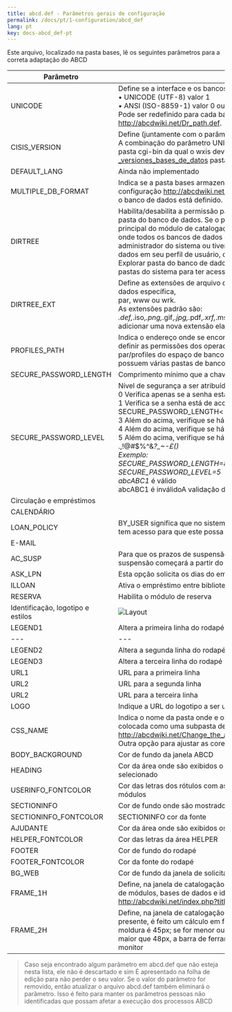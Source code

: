 ```yaml
---
title: abcd.def - Parâmetros gerais de configuração
permalink: /docs/pt/1-configuration/abcd_def
lang: pt
key: docs-abcd_def-pt
---
```


Este arquivo, localizado na pasta bases, lê os seguintes parâmetros para a correta adaptação do ABCD


|Parâmetro|Função|
|-|-|
|UNICODE|Define se a interface e os bancos de dados são definidos usando o conjunto de caracteres <br>• UNICODE (UTF-8) valor 1 <br>• ANSI (ISO-8859-1) valor 0 ou omitido<br> Pode ser redefinido para cada banco de dados através do arquivo de configuração http://abcdwiki.net/Dr_path.def.|
|CISIS_VERSION|Define (juntamente com o parâmetro UNICODE) a versão do Cisis a ser usada para gerenciar o banco de dados. A combinação do parâmetro UNICODE junto com o parâmetro CISIS_VERSION nomeará a subpasta dentro da pasta cgi-bin da qual o wxis deve ser chamado. [ver http://wiki.abcdonline.info/index.php?title=ABCD_-_versiones_bases_de_datos pasta cgi-bin]|
|DEFAULT_LANG|Ainda não implementado|
|MULTIPLE_DB_FORMAT|Indica se a pasta bases armazena bancos de dados de diferentes versões do cisis. Então, no arquivo de configuração http://abcdwiki.net/Dr_path.def de cada banco de dados, deve-se indicar sob qual versão do cisis o banco de dados está definido.|
|DIRTREE|Habilita/desabilita a permissão para navegar na pasta do banco de dados ativo ou nas pastas www, par e wrk da pasta do banco de dados. Se o parâmetro estiver habilitado e o usuário for o administrador do sistema, no menu principal do módulo de catalogação, em na seção Administração, existe uma opção que permite explorar a pasta onde todos os bancos de dados estão armazenados. Se o parâmetro estiver ativado e o usuário for o administrador do sistema ou tiver o parâmetro Explorar o diretório de bancos de dados ativado. bancos de dados em seu perfil de usuário, o menu correspondente aos utilitários do banco de dados apresenta as opções Explorar pasta do banco de dados para ter acesso aos arquivos do banco de dados selecionado, e Explorar pastas do sistema para ter acesso ao conteúdo das pastas par, wwww e wrk |
|DIRTREE_EXT|Define as extensões de arquivo que podem ser exibidas ao verificar a pasta "bases", uma pasta de banco de dados específica,<br> par, www ou wrk. <br>As extensões padrão são:<br>*.def,*.iso,*.png,*.gif,*.jpg,*.pdf,*.xrf,*.mst,*.n01,*. n02 ,*.l01,*.l02,*.cnt,*.ifp, *.fmt,*.fdt,*.pft,*.fst,*.tab,*.txt,*.par,*.html, * .zip,Se você adicionar uma nova extensão ela deve seguir o formato mostrado|
|PROFILES_PATH|Indica o endereço onde se encontra o arquivo contendo a definição de todos os parâmetros habilitados para definir as permissões dos operadores (profiles.tab). Por padrão, esse arquivo está localizado na pasta par/profiles do espaço de banco de dados ativo, mas essa opção é habilitada para facilitar as instalações que possuem várias pastas de banco de dados.|
|SECURE_PASSWORD_LENGTH|Comprimento mínimo que a chave de acesso deve ter para ser considerada válida|
|SECURE_PASSWORD_LEVEL|Nível de segurança a ser atribuído à chave de acesso de acordo com as seguintes possibilidades:<br>0 Verifica apenas se a senha está presente<br> 1 Verifica se a senha está de acordo com o comprimento estabelecido no parâmetro SECURE_PASSWORD_LENGTH< br> 2 Além do acima, verifique se há um caractere alfabético minúsculo<br> 3 Além do acima, verifique se há pelo menos um caractere numérico<br> 4 Além do acima, verifique se há pelo menos uma letra maiúscula <br> 5 Além do acima, verifique se há pelo menos um caractere especial:<br>.,!@#$%^&*?_~\-£()<br>Exemplo:<br>SECURE_PASSWORD_LENGTH=8 <br >SECURE_PASSWORD_LEVEL=5<br>abcABC1* é válido<br>abcABC1 é inválidoA validação da senha está no script central/dataentry/password_check.js|
|Circulação e empréstimos||
|CALENDÁRIO||
|LOAN_POLICY|BY_USER significa que no sistema de empréstimo serão apresentadas ao operador as apólices a que o utilizador tem acesso para que este possa selecionar aquela que pretende aplicar ao título no processo de empréstimo|
|E-MAIL||
|AC_SUSP|Para que os prazos de suspensão sejam cumulativos, ou seja, se o usuário já estiver suspenso, a nova suspensão começará a partir do término da anterior|
|ASK_LPN|Esta opção solicita os dias do empréstimo ao inserir o código do usuário e o número do estoque a emprestar|
|ILLOAN|Ativa o empréstimo entre bibliotecas|
|RESERVA|Habilita o módulo de reserva|
|Identificação, logotipo e estilos|![Layout](/wiki/assets/images/layout_abcd_old.png) |
|LEGEND1|Altera a primeira linha do rodapé (obrigatório)|
|---|---|
|LEGEND2|Altera a segunda linha do rodapé (obrigatório)|
|LEGEND3|Altera a terceira linha do rodapé|
|URL1|URL para a primeira linha|
|URL2|URL para a segunda linha|
|URL2|URL para a terceira linha|
|LOGO|Indique a URL do logotipo a ser utilizado para identificar os cabeçalhos das janelas|
|CSS_NAME|Indica o nome da pasta onde e os arquivos de estilo a serem usados ​​são definidos. A pasta de estilos deve ser colocada como uma subpasta dentro de central/css (veja http://abcdwiki.net/Change_the_appearance_(colors_and/or_icons)_used_in_the_interface_of_a_database_folder. Outra opção para ajustar as cores da interface é usar os parâmetros mencionados abaixo. continuação:|
|BODY_BACKGROUND|Cor de fundo da janela ABCD|
|HEADING|Cor da área onde são exibidos o logotipo, as informações do usuário e as informações do banco de dados selecionado|
|USERINFO_FONTCOLOR|Cor das letras dos rótulos com as informações do usuário, lista de bancos de dados, lista de idiomas e lista de módulos|
|SECTIONINFO|Cor de fundo onde são mostrados o nome do processo e a base de dados ativa|
|SECTIONINFO_FONTCOLOR|SECTIONINFO cor da fonte|
|AJUDANTE|Cor da área onde são exibidos os links de ajuda e o nome do script que está sendo executadoc|
|HELPER_FONTCOLOR|Cor das letras da área HELPER|
|FOOTER|Cor de fundo do rodapé|
|FOOTER_FONTCOLOR|Cor da fonte do rodapé|
|BG_WEB|Cor de fundo da janela de solicitação de chave para processos online|
|FRAME_1H|Define, na janela de catalogação, o tamanho do quadro onde são exibidos o logotipo da instituição e os menus de módulos, bases de dados e idiomas. Se não estiver presente, 90px é assumido http://abcdwiki.net/index.php?title=File:Frames.png&action=edit&redlink=1|
|FRAME_2H|Define, na janela de catalogação, o tamanho da moldura onde a barra de ferramentas é exibida. Caso não esteja presente, é feito um cálculo em função da resolução do monitor: Se for superior a 1200px, o tamanho desta moldura é 45px; se for menor ou igual a 1200px o tamanho deste quadro é 65px . Se o tamanho do quadro for maior que 48px, a barra de ferramentas será posicionada em duas linhas, independentemente da resolução do monitor |


 > Caso seja encontrado algum parâmetro em abcd.def que não esteja nesta lista, ele não é descartado e sim
 > É apresentado na folha de edição para não perder o seu valor. Se o valor do parâmetro for removido, então
 > atualizar o arquivo abcd.def também eliminará o parâmetro. Isso é feito para manter os parâmetros
 > pessoas não identificadas que possam afetar a execução dos processos ABCD
